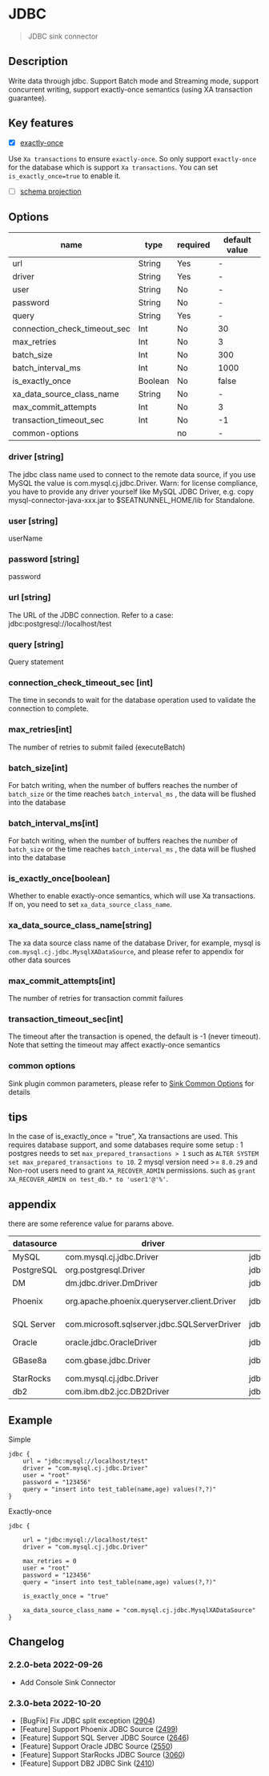# JDBC

> JDBC sink connector

## Description

Write data through jdbc. Support Batch mode and Streaming mode, support concurrent writing, support exactly-once
semantics (using XA transaction guarantee).

## Key features

- [x] [exactly-once](../../concept/connector-v2-features.md)

Use `Xa transactions` to ensure `exactly-once`. So only support `exactly-once` for the database which is
support `Xa transactions`. You can set `is_exactly_once=true` to enable it.

- [ ] [schema projection](../../concept/connector-v2-features.md)

## Options

| name                         | type    | required | default value |
|------------------------------|---------|----------|---------------|
| url                          | String  | Yes      | -             |
| driver                       | String  | Yes      | -             |
| user                         | String  | No       | -             |
| password                     | String  | No       | -             |
| query                        | String  | Yes      | -             |
| connection_check_timeout_sec | Int     | No       | 30            |
| max_retries                  | Int     | No       | 3             |
| batch_size                   | Int     | No       | 300           |
| batch_interval_ms            | Int     | No       | 1000          |
| is_exactly_once              | Boolean | No       | false         |
| xa_data_source_class_name    | String  | No       | -             |
| max_commit_attempts          | Int     | No       | 3             |
| transaction_timeout_sec      | Int     | No       | -1            |
| common-options               |         | no       | -             |

### driver [string]

The jdbc class name used to connect to the remote data source, if you use MySQL the value is com.mysql.cj.jdbc.Driver.
Warn: for license compliance, you have to provide any driver yourself like MySQL JDBC Driver, e.g. copy mysql-connector-java-xxx.jar to
$SEATNUNNEL_HOME/lib for Standalone.

### user [string]

userName

### password [string]

password

### url [string]

The URL of the JDBC connection. Refer to a case: jdbc:postgresql://localhost/test

### query [string]

Query statement

### connection_check_timeout_sec [int]

The time in seconds to wait for the database operation used to validate the connection to complete.

### max_retries[int]

The number of retries to submit failed (executeBatch)

### batch_size[int]

For batch writing, when the number of buffers reaches the number of `batch_size` or the time reaches `batch_interval_ms`
, the data will be flushed into the database

### batch_interval_ms[int]

For batch writing, when the number of buffers reaches the number of `batch_size` or the time reaches `batch_interval_ms`
, the data will be flushed into the database

### is_exactly_once[boolean]

Whether to enable exactly-once semantics, which will use Xa transactions. If on, you need to
set `xa_data_source_class_name`.

### xa_data_source_class_name[string]

The xa data source class name of the database Driver, for example, mysql is `com.mysql.cj.jdbc.MysqlXADataSource`, and
please refer to appendix for other data sources

### max_commit_attempts[int]

The number of retries for transaction commit failures

### transaction_timeout_sec[int]

The timeout after the transaction is opened, the default is -1 (never timeout). Note that setting the timeout may affect
exactly-once semantics

### common options

Sink plugin common parameters, please refer to [Sink Common Options](common-options.md) for details

## tips

In the case of is_exactly_once = "true", Xa transactions are used. This requires database support, and some databases require some setup : 
  1 postgres needs to set `max_prepared_transactions > 1` such as `ALTER SYSTEM set max_prepared_transactions to 10`.
  2 mysql version need >= `8.0.29` and Non-root users need to grant `XA_RECOVER_ADMIN` permissions. such as `grant XA_RECOVER_ADMIN on test_db.* to 'user1'@'%'`.

## appendix

there are some reference value for params above.

| datasource | driver                                       | url                                                                | xa_data_source_class_name                          | maven                                                                                                       |
|------------|----------------------------------------------|--------------------------------------------------------------------|----------------------------------------------------|-------------------------------------------------------------------------------------------------------------|
| MySQL      | com.mysql.cj.jdbc.Driver                     | jdbc:mysql://localhost:3306/test                                   | com.mysql.cj.jdbc.MysqlXADataSource                | https://mvnrepository.com/artifact/mysql/mysql-connector-java                                               |
| PostgreSQL | org.postgresql.Driver                        | jdbc:postgresql://localhost:5432/postgres                          | org.postgresql.xa.PGXADataSource                   | https://mvnrepository.com/artifact/org.postgresql/postgresql                                                |
| DM         | dm.jdbc.driver.DmDriver                      | jdbc:dm://localhost:5236                                           | dm.jdbc.driver.DmdbXADataSource                    | https://mvnrepository.com/artifact/com.dameng/DmJdbcDriver18                                                |
| Phoenix    | org.apache.phoenix.queryserver.client.Driver | jdbc:phoenix:thin:url=http://localhost:8765;serialization=PROTOBUF | /                                                  | https://mvnrepository.com/artifact/com.aliyun.phoenix/ali-phoenix-shaded-thin-client                        |
| SQL Server | com.microsoft.sqlserver.jdbc.SQLServerDriver | jdbc:microsoft:sqlserver://localhost:1433                          | com.microsoft.sqlserver.jdbc.SQLServerXADataSource | https://mvnrepository.com/artifact/com.microsoft.sqlserver/mssql-jdbc                                       |
| Oracle     | oracle.jdbc.OracleDriver                     | jdbc:oracle:thin:@localhost:1521/xepdb1                            | oracle.jdbc.xa.OracleXADataSource                  | https://mvnrepository.com/artifact/com.oracle.database.jdbc/ojdbc8                                          |
| GBase8a    | com.gbase.jdbc.Driver                        | jdbc:gbase://e2e_gbase8aDb:5258/test                               | /                                                  | https://www.gbase8.cn/wp-content/uploads/2020/10/gbase-connector-java-8.3.81.53-build55.5.7-bin_min_mix.jar |
| StarRocks  | com.mysql.cj.jdbc.Driver                     | jdbc:mysql://localhost:3306/test                                   | /                                                  | https://mvnrepository.com/artifact/mysql/mysql-connector-java                                               |
| db2        | com.ibm.db2.jcc.DB2Driver                    | jdbc:db2://localhost:50000/testdb                                  | com.ibm.db2.jcc.DB2XADataSource                    | https://mvnrepository.com/artifact/com.ibm.db2.jcc/db2jcc/db2jcc4                                           |

## Example

Simple

```
jdbc {
    url = "jdbc:mysql://localhost/test"
    driver = "com.mysql.cj.jdbc.Driver"
    user = "root"
    password = "123456"
    query = "insert into test_table(name,age) values(?,?)"
}

```

Exactly-once

```
jdbc {

    url = "jdbc:mysql://localhost/test"
    driver = "com.mysql.cj.jdbc.Driver"

    max_retries = 0
    user = "root"
    password = "123456"
    query = "insert into test_table(name,age) values(?,?)"

    is_exactly_once = "true"

    xa_data_source_class_name = "com.mysql.cj.jdbc.MysqlXADataSource"
}
```

## Changelog

### 2.2.0-beta 2022-09-26

- Add Console Sink Connector

### 2.3.0-beta 2022-10-20

- [BugFix] Fix JDBC split exception ([2904](https://github.com/apache/incubator-seatunnel/pull/2904))
- [Feature] Support Phoenix JDBC Source ([2499](https://github.com/apache/incubator-seatunnel/pull/2499))
- [Feature] Support SQL Server JDBC Source ([2646](https://github.com/apache/incubator-seatunnel/pull/2646))
- [Feature] Support Oracle JDBC Source ([2550](https://github.com/apache/incubator-seatunnel/pull/2550))
- [Feature] Support StarRocks JDBC Source ([3060](https://github.com/apache/incubator-seatunnel/pull/3060))
- [Feature] Support DB2 JDBC Sink ([2410](https://github.com/apache/incubator-seatunnel/pull/2410))